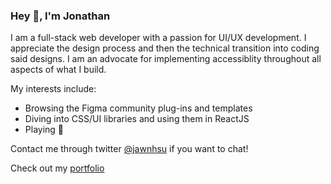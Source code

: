 ### Hey 👋, I'm Jonathan

I am a full-stack web developer with a passion for UI/UX development. I appreciate the design process and then the technical transition into coding said designs. I am an advocate for implementing accessiblity throughout all aspects of what I build.

My interests include:

- Browsing the Figma community plug-ins and templates
- Diving into CSS/UI libraries and using them in ReactJS
- Playing 🎾

Contact me through twitter [@jawnhsu](https://twitter.com/jawnhsu) if you want to chat!

Check out my [portfolio](https://jonhsu.design)

<!--
**jonush/jonush** is a ✨ _special_ ✨ repository because its `README.md` (this file) appears on your GitHub profile.

Here are some ideas to get you started:

- 🔭 I’m currently working on ...
- 🌱 I’m currently learning ...
- 👯 I’m looking to collaborate on ...
- 🤔 I’m looking for help with ...
- 💬 Ask me about ...
- 📫 How to reach me: ...
- 😄 Pronouns: ...
- ⚡ Fun fact: ...
-->
